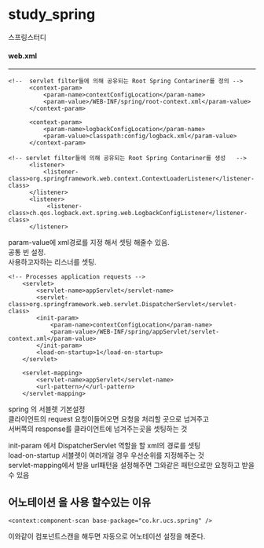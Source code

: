 study_spring
============

스프링스터디
#### web.xml
-------
~~~
<!--  servlet filter들에 의해 공유되는 Root Spring Contariner를 정의 -->
      <context-param>
          <param-name>contextConfigLocation</param-name>
          <param-value>/WEB-INF/spring/root-context.xml</param-value>
      </context-param>

      <context-param>
          <param-name>logbackConfigLocation</param-name>
          <param-value>classpath:config/logback.xml</param-value>
      </context-param>
	
<!-- servlet filter들에 의해 공유되는 Root Spring Contariner를 생성   -->
      <listener>
          <listener-class>org.springframework.web.context.ContextLoaderListener</listener-class>
      </listener>
      <listener>
           <listener-class>ch.qos.logback.ext.spring.web.LogbackConfigListener</listener-class>
      </listener>
~~~
param-value에 xml경로를 지정 해서 셋팅 해줄수 있음.  
공통 빈 설정.  
사용하고자하는 리스너를 셋팅.  

~~~
<!-- Processes application requests -->
	<servlet>
		<servlet-name>appServlet</servlet-name>
		<servlet-class>org.springframework.web.servlet.DispatcherServlet</servlet-class>
		<init-param>
			<param-name>contextConfigLocation</param-name>
			<param-value>/WEB-INF/spring/appServlet/servlet-context.xml</param-value>
		</init-param>
		<load-on-startup>1</load-on-startup>
	</servlet>
		
	<servlet-mapping>
		<servlet-name>appServlet</servlet-name>
		<url-pattern>/</url-pattern>
	</servlet-mapping>
  ~~~
  
  spring 의 서블렛 기본설정  
  클라이언트의 request 요청이들어오면 요청을 처리할 곳으로 넘겨주고  
  서버쪽의 response를 클라이언트에 넘겨주는곳을 셋팅하는 것
  
  init-param 에서 DispatcherServlet 역할을 할 xml의 경로를 셋팅  
  load-on-startup 서블렛이 여러개일 경우 우선순위를 지정해주는 것  
  servlet-mapping에서 받을 url패턴을 설정해주면 그와같은 패턴으로만 요청하고 받을 수 있음 
  
 어노테이션 을 사용 할수있는 이유  
 -----
  ~~~~
  <context:component-scan base-package="co.kr.ucs.spring" />
  ~~~~
 이와같이 컴포넌트스캔을 해두면 자동으로 어노테이션 설정을 해준다.
 
 
  

